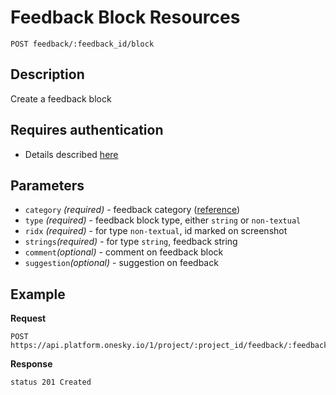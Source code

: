 # Feedback Block Resources
    POST feedback/:feedback_id/block

## Description
Create a feedback block

## Requires authentication
- Details described [here](/README.md#authentication)

## Parameters
- `category` _(required)_ - feedback category ([reference](/reference/feedback/block/category.md))
- `type` _(required)_ - feedback block type, either `string` or `non-textual`
- `ridx` _(required)_ - for type `non-textual`, id marked on screenshot
- `strings`_(required)_ - for type `string`, feedback string
- `comment`_(optional)_ - comment on feedback block
- `suggestion`_(optional)_ -  suggestion on feedback

## Example
**Request**

    POST https://api.platform.onesky.io/1/project/:project_id/feedback/:feedback_id/block

**Response**
```
status 201 Created
```